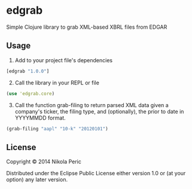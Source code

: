 # edgrab

Simple Clojure library to grab XML-based XBRL files from EDGAR

## Usage

1. Add to your project file's dependencies

``` clj
[edgrab "1.0.0"]
```

2. Call the library in your REPL or file
``` clj
(use 'edgrab.core)
```

3. Call the function grab-filing to return parsed XML data given a company's ticker, the filing type, and (optionally), the prior to date in YYYYMMDD format.

```clj
(grab-filing "aapl" "10-k" "20120101")
```

## License

Copyright © 2014 Nikola Peric

Distributed under the Eclipse Public License either version 1.0 or (at
your option) any later version.
